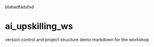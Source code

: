 blahadfadsfsd

# ai_upskilling_ws
version control and project structure demo markdown for the workshop
